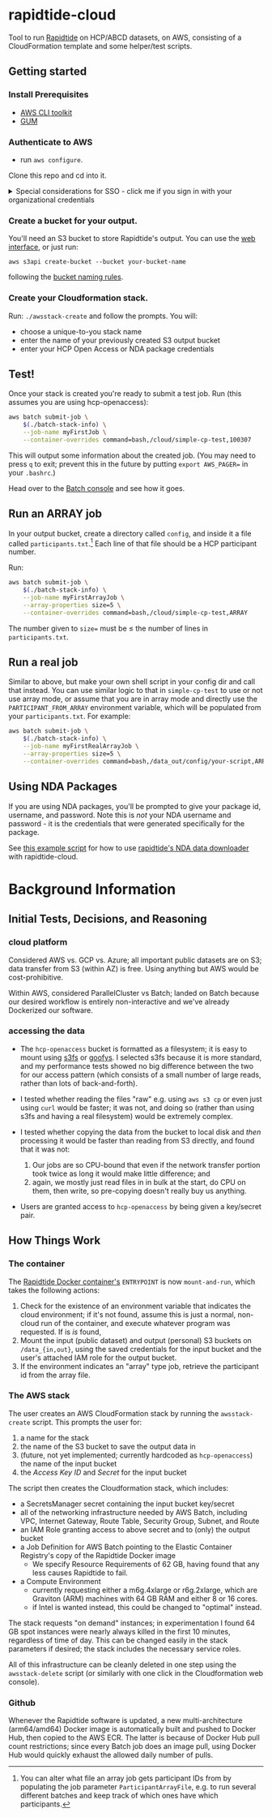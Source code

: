# rapidtide-cloud
Tool to run [Rapidtide](https://github.com/bbfrederick/rapidtide) on HCP/ABCD datasets, on AWS, consisting of a CloudFormation template and some helper/test scripts.

## Getting started

### Install Prerequisites 

* [AWS CLI toolkit](https://docs.aws.amazon.com/cli/latest/userguide/getting-started-install.html)
* [GUM](https://github.com/charmbracelet/gum)

### Authenticate to AWS

* run `aws configure`. 

Clone this repo and cd into it.

<details>
<summary>Special considerations for SSO - click me if you sign in with your organizational credentials</summary>

**If and only if you use your organization's SSO to log into AWS**, you need to run

```
aws configure sso
```

If you get an error here saying it doesn't recognize that command, it's because your version of the AWS CLI toolkit is too old; reinstall it from the above link.)

When login completes, you will see output ending in something like:

```
To use this profile, specify the profile name using --profile, as shown:

aws s3 ls --profile AWSAdministratorAccess-12345678912
```

Whatever that label is after `--profile`, make a note of it, and then execute the following commands, substituting that label in:

```
eval "$(aws configure export-credentials --profile AWSAdministratorAccess-12345678912 --format env)"
export AWS_PROFILE=AWSAdministratorAccess-12345678912
```

This will set up your environment to use the `aws` command in this shell session only. 
</details>

### Create a bucket for your output.

You'll need an S3 bucket to store Rapidtide's output. You can use the [web interface](https://s3.console.aws.amazon.com/s3/buckets?region=us-east-1), or just run:

```
aws s3api create-bucket --bucket your-bucket-name
```

following the [bucket naming rules](https://docs.aws.amazon.com/AmazonS3/latest/userguide/bucketnamingrules.html).

### Create your Cloudformation stack.

Run: `./awsstack-create` and follow the prompts. You will:

- choose a unique-to-you stack name
- enter the name of your previously created S3 output bucket
- enter your HCP Open Access or NDA package credentials

## Test!

Once your stack is created you're ready to submit a test job. Run (this assumes you are using hcp-openaccess):

```bash
aws batch submit-job \
    $(./batch-stack-info) \
    --job-name myFirstJob \
    --container-overrides command=bash,/cloud/simple-cp-test,100307
```

This will output some information about the created job. (You may need to press `q` to exit; prevent this in the future by putting `export AWS_PAGER=` in your `.bashrc`.)

Head over to the [Batch console](https://us-east-1.console.aws.amazon.com/batch) and see how it goes. 

## Run an ARRAY job

In your output bucket, create a directory called `config`, and inside it a file called `participants.txt`.[^1]  Each line of that file should be a HCP participant number.

Run:

```bash
aws batch submit-job \
    $(./batch-stack-info) \
    --job-name myFirstArrayJob \
    --array-properties size=5 \
    --container-overrides command=bash,/cloud/simple-cp-test,ARRAY
```

The number given to `size=` must be ≤ the number of lines in `participants.txt`.


[^1]: You can alter what file an array job gets participant IDs from by populating the job parameter `ParticipantArrayFile`, e.g. to run several different batches and keep track of which ones have which participants.

## Run a real job

Similar to above, but make your own shell script in your config dir and call that instead. You can use similar logic to that in `simple-cp-test` to use or not use array mode, or assume that you are in array mode and directly use the `PARTICIPANT_FROM_ARRAY` environment variable, which will be populated from your `participants.txt`.  For example:

```bash
aws batch submit-job \
    $(./batch-stack-info) \
    --job-name myFirstRealArrayJob \
    --array-properties size=5 \
    --container-overrides command=bash,/data_out/config/your-script,ARRAY
```

## Using NDA Packages

If you are using NDA packages, you'll be prompted to give your package id, username, and password.
Note this is *not* your NDA username and password - it is the credentials that were generated specifically for the package.

See [this example script](nda-rapidtide-example) for how to use [rapidtide's NDA data downloader](https://github.com/bbfrederick/rapidtide/blob/main/cloud/download-nda-data) with rapidtide-cloud.


# Background Information

## Initial Tests, Decisions, and Reasoning

### cloud platform

Considered AWS vs. GCP vs. Azure; all important public datasets are on S3; data transfer from S3 (within AZ) is free. Using anything but AWS would be cost-prohibitive.

Within AWS, considered ParallelCluster vs Batch; landed on Batch because our desired workflow is entirely non-interactive and we've already Dockerized our software.

### accessing the data

* The `hcp-openaccess` bucket is formatted as a filesystem; it is easy to mount using [s3fs](https://github.com/s3fs-fuse/s3fs-fuse) or [goofys](https://github.com/kahing/goofys). I selected s3fs because it is more standard, and my performance tests showed no big difference between the two for our access pattern (which consists of a small number of large reads, rather than lots of back-and-forth).

* I tested whether reading the files "raw" e.g. using `aws s3 cp` or even just using `curl` would be faster; it was not, and doing so (rather than using s3fs and having a real filesystem) would be extremely complex.

* I tested whether copying the data from the bucket to local disk and *then* processing it would be faster than reading from S3 directly, and found that it was not:
  1. Our jobs are so CPU-bound that even if the network transfer portion took twice as long it would make little difference; and
  2. again, we mostly just read files in in bulk at the start, do CPU on them, then write, so pre-copying doesn't really buy us anything.

* Users are granted access to `hcp-openaccess` by being given a key/secret pair.

## How Things Work

### The container

The [Rapidtide Docker container's](https://hub.docker.com/r/fredericklab/rapidtide/tags) `ENTRYPOINT` is now `mount-and-run`, which takes the following actions:

1. Check for the existence of an environment variable that indicates the cloud environment; if it's not found, assume this is just a normal, non-cloud run of the container, and execute whatever program was requested. If is *is* found,
2. Mount the input (public dataset) and output (personal) S3 buckets on `/data_{in,out}`, using the saved credentials for the input bucket and the user's attached IAM role for the output bucket.
3. If the environment indicates an "array" type job, retrieve the participant id from the array file.

### The AWS stack

The user creates an AWS CloudFormation stack by running the `awsstack-create` script. This prompts the user for:

1. a name for the stack
2. the name of the S3 bucket to save the output data in
3. (future, not yet implemented; currently hardcoded as `hcp-openaccess`) the name of the input bucket
4. the *Access Key ID* and *Secret* for the input bucket

The script then creates the Cloudformation stack, which includes:

* a SecretsManager secret containing the input bucket key/secret
* all of the networking infrastructure needed by AWS Batch, including VPC, Internet Gateway, Route Table, Security Group, Subnet, and Route
* an IAM Role granting access to above secret and to (only) the output bucket
* a Job Definition for AWS Batch pointing to the Elastic Container Registry's copy of the Rapidtide Docker image
  * We specify Resource Requirements of 62 GB, having found that any less causes Rapidtide to fail.
* a Compute Environment
  * currently requesting either a m6g.4xlarge or r6g.2xlarge, which are Graviton (ARM) machines with 64 GB RAM and either 8 or 16 cores.
  * if Intel is wanted instead, this could be changed to "optimal" instead.

The stack requests "on demand" instances; in experimentation I found 64 GB spot instances were nearly always killed in the first 10 minutes, regardless of time of day. This can be changed easily in the stack parameters if desired; the stack includes the necessary service roles.

All of this infrastructure can be cleanly deleted in one step using the `awsstack-delete` script (or similarly with one click in the Cloudformation web console).

### Github

Whenever the Rapidtide software is updated, a new multi-architecture (arm64/amd64) Docker image is automatically built and pushed to Docker Hub, then copied to the AWS ECR. The latter is because of Docker Hub pull count restrictions; since every Batch job does an image pull, using Docker Hub would quickly exhaust the allowed daily number of pulls.

